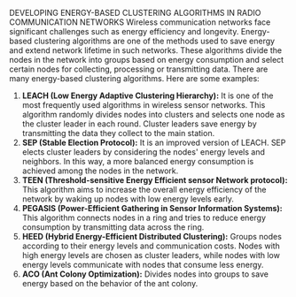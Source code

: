 DEVELOPING ENERGY-BASED CLUSTERING ALGORITHMS IN RADIO COMMUNICATION NETWORKS
Wireless communication networks face significant challenges such as energy efficiency and longevity. 
Energy-based clustering algorithms are one of the methods used to save energy and extend network lifetime in such networks. 
These algorithms divide the nodes in the network into groups based on energy consumption and select certain nodes for collecting, 
processing or transmitting data. There are many energy-based clustering algorithms. Here are some examples:
1. **LEACH (Low Energy Adaptive Clustering Hierarchy):** It is one of the most frequently used algorithms in wireless sensor networks.
 This algorithm randomly divides nodes into clusters and selects one node as the cluster leader in each round. Cluster leaders save energy
  by transmitting the data they collect to the main station.
2. **SEP (Stable Election Protocol):** It is an improved version of LEACH. SEP elects cluster leaders by considering the nodes' energy levels and neighbors.
  In this way, a more balanced energy consumption is achieved among the nodes in the network.
3. **TEEN (Threshold-sensitive Energy Efficient sensor Network protocol):** This algorithm aims to increase the overall energy
  efficiency of the network by waking up nodes with low energy levels early.
4. **PEGASIS (Power-Efficient Gathering in Sensor Information Systems):** This algorithm connects nodes in a ring and tries to reduce energy consumption
 by transmitting data across the ring.
5. **HEED (Hybrid Energy-Efficient Distributed Clustering):** Groups nodes according to their energy levels and communication costs.
  Nodes with high energy levels are chosen as cluster leaders, while nodes with low energy levels communicate with nodes that consume less energy.
6. **ACO (Ant Colony Optimization):** Divides nodes into groups to save energy based on the behavior of the ant colony.
